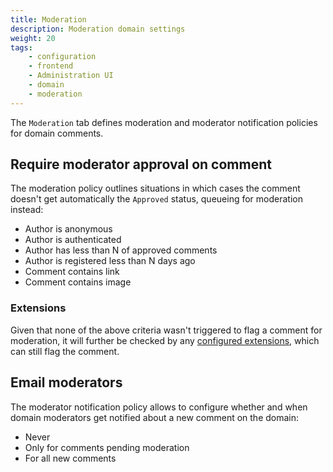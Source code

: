 ```yaml
---
title: Moderation
description: Moderation domain settings
weight: 20
tags:
    - configuration
    - frontend
    - Administration UI
    - domain
    - moderation
---
```


The `Moderation` tab defines moderation and moderator notification policies for domain comments.

<!--more-->

## Require moderator approval on comment

The moderation policy outlines situations in which cases the comment doesn't get automatically the `Approved` status, queueing for moderation instead:

* Author is anonymous
* Author is authenticated
* Author has less than N of approved comments
* Author is registered less than N days ago
* Comment contains link
* Comment contains image

### Extensions

Given that none of the above criteria wasn't triggered to flag a comment for moderation, it will further be checked by any [configured extensions](extensions), which can still flag the comment.

## Email moderators

The moderator notification policy allows to configure whether and when domain moderators get notified about a new comment on the domain:

* Never
* Only for comments pending moderation
* For all new comments

